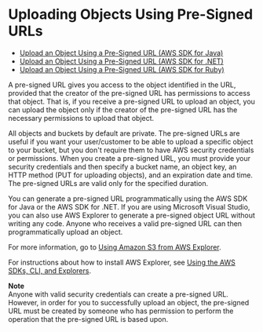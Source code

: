 # Uploading Objects Using Pre\-Signed URLs<a name="PresignedUrlUploadObject"></a>


+ [Upload an Object Using a Pre\-Signed URL \(AWS SDK for Java\)](PresignedUrlUploadObjectJavaSDK.md)
+ [Upload an Object Using a Pre\-Signed URL \(AWS SDK for \.NET\)](UploadObjectPreSignedURLDotNetSDK.md)
+ [Upload an Object Using a Pre\-Signed URL \(AWS SDK for Ruby\)](UploadObjectPreSignedURLRubySDK.md)

A pre\-signed URL gives you access to the object identified in the URL, provided that the creator of the pre\-signed URL has permissions to access that object\. That is, if you receive a pre\-signed URL to upload an object, you can upload the object only if the creator of the pre\-signed URL has the necessary permissions to upload that object\. 

All objects and buckets by default are private\. The pre\-signed URLs are useful if you want your user/customer to be able to upload a specific object to your bucket, but you don't require them to have AWS security credentials or permissions\. When you create a pre\-signed URL, you must provide your security credentials and then specify a bucket name, an object key, an HTTP method \(PUT for uploading objects\), and an expiration date and time\. The pre\-signed URLs are valid only for the specified duration\. 

You can generate a pre\-signed URL programmatically using the AWS SDK for Java or the AWS SDK for \.NET\. If you are using Microsoft Visual Studio, you can also use AWS Explorer to generate a pre\-signed object URL without writing any code\. Anyone who receives a valid pre\-signed URL can then programmatically upload an object\.

For more information, go to [Using Amazon S3 from AWS Explorer](http://docs.aws.amazon.com/AWSToolkitVS/latest/UserGuide/using-s3.html)\. 

For instructions about how to install AWS Explorer, see [Using the AWS SDKs, CLI, and Explorers](UsingAWSSDK.md)\.

**Note**  
Anyone with valid security credentials can create a pre\-signed URL\. However, in order for you to successfully upload an object, the pre\-signed URL must be created by someone who has permission to perform the operation that the pre\-signed URL is based upon\.